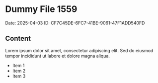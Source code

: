 # Dummy File 1559

Date: 2025-04-03
ID: CF7C45DE-6FC7-41BE-9061-47F1ADD540FD

## Content

Lorem ipsum dolor sit amet, consectetur adipiscing elit.
Sed do eiusmod tempor incididunt ut labore et dolore magna aliqua.

* Item 1
* Item 2
* Item 3

